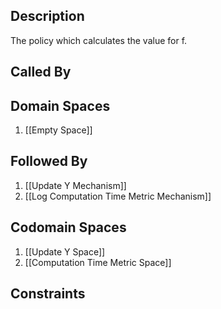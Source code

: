## Description

The policy which calculates the value for f.
## Called By
## Domain Spaces
1. [[Empty Space]]
## Followed By
1. [[Update Y Mechanism]]
2. [[Log Computation Time Metric Mechanism]]
## Codomain Spaces
1. [[Update Y Space]]
2. [[Computation Time Metric Space]]
## Constraints
